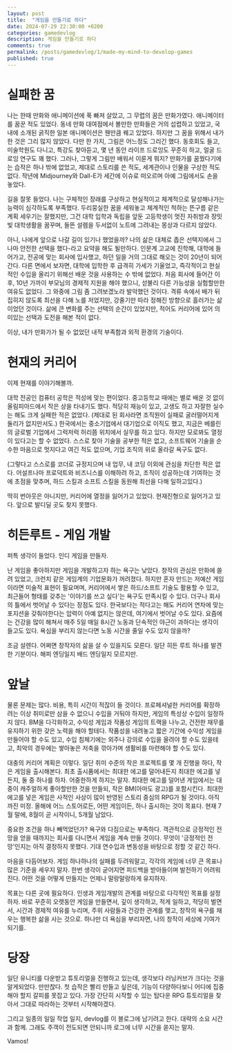 ```yaml
---
layout: post
title:  "게임을 만들기로 하다"
date: 2024-07-29 22:30:00 +0200
categories: gamedevlog
description: 게임을 만들기로 하다
comments: true
permalink: /posts/gamedevlog/1/made-my-mind-to-develop-games
published: true
---
```


# 실패한 꿈

나는 한때 만화와 애니메이션에 푹 빠져 살았고, 그 무렵의 꿈은 만화가였다. 애니메이터를 꿈꾼 적도 있었다. 동네 만화 대여점에서 볼만한 만화들은 거의 섭렵하고 있었고, 국내에 소개된 굵직한 일본 애니메이션은 웬만큼 꿰고 있었다. 하지만 그 꿈을 위해서 내가 한 것은 그리 많지 않았다. 다만 한 가지, 그림은 어느정도 그리긴 했다. 동호회도 들고, 미술학원도 다니고, 특강도 찾아듣고, 몇 년 동안 라이프 드로잉도 꾸준히 하고, 얼굴 드로잉 연구도 꽤 했다. 그러나, 그렇게 그림만 배워서 이룬게 뭐지? 만화가를 꿈꿨다기에는 습작은 하나 밖에 없었고, 제대로 스토리를 쓴 적도, 세계관이나 인물을 구상한 적도 없다. 작년에 Midjourney와 Dall-E가 세간에 이슈로 떠오르며 아예 그림에서도 손을 놓았다.

길을 잘못 들었다. 나는 구체적인 장래를 구상하고 현실적이고 체계적으로 달성해나가는 능력이 심각하도록 부족했다. 두리뭉실한 꿈을 세워놓고 체계적인 척하는 뜬구름 같은 계획 세우기는 잘했지만, 그건 대학 입학과 독립을 앞둔 고등학생이 멋진 자취방과 장밋빛 대학생활을 꿈꾸며, 들뜬 설렘을 두서없이 노트에 그려내는 몽상과 다르지 않았다.

아니, 나에게 앞으로 나갈 길이 있기나 했었을까? 나의 삶은 대체로 좁은 선택지에서 그나마 안전한 선택을 했다-라고 요약을 해도 될만하다. 인문계 고교에 진학해, 대학에 들어가고, 전공에 맞는 회사에 입사했고, 하던 일을 거의 그대로 해오는 것이 20년이 되어간다. 다른 면에서 보자면, 대학에 입학한 후 급격히 가세가 기울었고, 즉각적이고 현실적인 수입을 올리기 위해선 배운 것을 사용하는 수 밖에 없었다. 처음 회사에 들어간 이후, 10년 가까이 부모님의 경제적 지원을 해야 했으니, 섣불리 다른 가능성을 실험할만한 여유도 없었다. 그 와중에 그림 좀 그려보겠노라 발악했던 것이다. 격류 속에서 배가 뒤집히지 않도록 최선을 다해 노를 저었지만, 강줄기만 따라 정해진 방향으로 흘러가는 삶이었던 것이다. 삶에 큰 변화를 주는 선택의 순간이 있었지만, 적어도 커리어에 있어 의미있는 선택과 도전을 해본 적이 없다.

이상, 내가 만화가가 될 수 없었던 내적 부족함과 외적 환경의 기술이다.

# 현재의 커리어

이제 현재를 이야기해볼까.

대학 전공인 컴퓨터 공학은 적성에 맞는 편이었다. 중고등학교 때에는 별로 배운 것 없이 올림피아드에서 작은 상을 타내기도 했다. 적당히 재능이 있고, 고생도 하고 자잘한 실수는 해도 크게 실패한 적은 없었다. (제대로 된 회사라면 조직원이 실패로 굴러떨어지게 둘리가 없지만서도.) 한국에서는 중소기업에서 대기업으로 이직도 했고, 지금은 베를린의 글로벌 기업에서 그럭저럭 허리쯤 위치에서 실무를 하고 있다. 하지만 모로봐도 열정이 있다고는 할 수 없었다. 스스로 찾아 기술을 공부한 적은 없고, 소프트웨어 기술을 순수한 마음으로 멋지다고 여긴 적도 없으며, 기업 조직의 위로 올라갈 욕구도 없다.

(그렇다고 스스로를 코더로 규정지으며 내 업무, 내 코딩 이외에 관심을 차단한 적은 없다. 어설프나마 프로덕트와 비즈니스를 이해하려 하고, 조직이 성공하는데 기여하는 것에 초점을 맞추며, 하드 스킬과 소프트 스킬을 동원해 최선을 다해 일하고있다.)

딱히 번아웃은 아니지만, 커리어에 열정을 잃어가고 있었다. 현재진형으로 잃어가고 있다. 앞으로 발디딜 곳도 찾지 못했다.

# 히든루트 - 게임 개발

퍼특 생각이 들었다. 인디 게임을 만들자.

난 게임을 좋아하지만 게임을 개발하고자 하는 욕구는 낮았다. 창작의 관심은 만화에 쏠려 있었고, 크런치 같은 게임계의 기업문화가 꺼려졌다. 하지만 혼자 만드는 저예산 게임이라면 미술적 표현이 필요며며, 커리어에서 쌓은 하드/소프트 기술도 활용할 수 있고, 최근들어 형태를 갖추는 '이야기를 쓰고 싶다'는 욕구도 만족시킬 수 있다. 더구나 회사의 틀에서 벗어날 수 있다는 장점도 있다. 한국보다는 적다고는 해도 커리어 연차에 맞는 포지션을 갖춰야한다는 압력이 아예 없지는 않은데, 여기에서 벗어날 수도 있다. 요즘에는 건강을 많이 해쳐서 매주 5일 매일 8시간 노동과 단속적인 야근이 과하다는 생각이 들고도 있다. 욕심을 부리지 않는다면 노동 시간을 줄일 수도 있지 않을까?

조금 설렌다. 어쩌면 창작자의 삶을 살 수 있을지도 모른다. 일단 히든 루트 하나를 발견한 기분이다. 해피 엔딩일지 배드 엔딩일지 모르지만.

# 앞날

물론 문제는 많다. 비용, 특히 시간이 적잖이 들 것이다. 프로페셔널한 커리어를 확장하려는 이상 취미로만 삼을 수 없으니 수입을 거둬야 하지만, 게임의 특성상 수입이 일정하지 않다. BM을 다각화하고, 수익성 게임과 작품성 게임의 트랙을 나누고, 건전한 재무를 유지하기 위한 갖은 노력을 해야 할테다. 작품성을 내려놓고 짧은 기간에 수익성 게임을 만들어야 할 수도 있고, 수입 침체기에는 외주나 강의로 수입을 올려야 할 수도 있을테고, 최악의 경우에는 쌓아놓은 저축을 깎아가며 생활비를 마련해야 할 수도 있다.

대충의 커리어 계획은 이렇다. 일단 취미 수준의 작은 프로젝트를 몇 개 진행을 하다, 작은 게임을 출시해본다. 최초 출시품에서는 최대한 에고를 덜어내든지 최대한 에고를 넣든지, 둘 중 하나를 하자. 어중한하게 하지는 말자. 최대한 에고를 덜어낸 게임에서는 대중이 캐주얼하게 좋아할만한 것을 만들되, 작은 BM(아마도 광고)를 포함시킨다. 최대한 에고를 넣은 게임은 사적인 사상이 많이 반영된 스토리 중심의 RPG가 될 것이다. 아직까진 미정. 올해에 어느 스토어로든, 어떤 게임이든, 하나 출시하는 것이 목표다. 현재 7월 말에, 8월이 곧 시작이니, 5개월 남았다.

중요한 조건을 하나 빼먹었던가? 욕구와 다짐으로는 부족하다. 객관적으로 긍정적인 전망을 얻을 때까지는 회사를 다니면서 게임을 계속 만들 것이다. 무엇이 '긍정적인 전망'인지는 아직 결정하지 못했다. 기대 연수입과 변동성을 바탕으로 정할 것 같긴 하다.

마음을 다듬어보자. 게임 하나하나의 실패를 두려워말고, 각각의 게임에 너무 큰 목표나 많은 기준을 세우지 말자. 한번 생각이 굳어지면 피드백을 받아들이며 발전하기 어려워진다. 어떤 것을 어떻게 만들지는 언제나 말랑말랑하게 유지하자.

목표는 다른 곳에 필요하다. 인생과 게임개발의 관계를 바탕으로 다각적인 목표를 설정하자. 바로 꾸준히 오랫동안 게임을 만들면서, 깊이 생각하고, 적게 일하고, 적당히 벌면서, 시간과 경제적 여유를 누리며, 주위 사람들과 건강한 관계를 맺고, 창작의 욕구를 채우는 행복한 삶을 사는 것으로. 하나만 더 욕심을 부리자면, 나의 창작이 세상에 기여가 되기를.

# 당장

일단 유니티를 다운받고 튜토리얼을 진행하고 있는데, 생각보다 러닝커브가 크다는 것을 알게되었다. 만만찮다. 첫 습작은 빨리 만들고 싶은데, 기능이 다양하다보니 어디에 집중해야 할지 갈피를 못잡고 있다. 가장 간단히 시작할 수 있는 탑다운 RPG 튜토리얼을 찾아서 그대로 따라하는 것부터 시작해야겠다.

그리고 일종의 일일 작업 일지, devlog를 이 블로그에 남기려고 한다. 대략의 소요 시간과 함께. 그래도 주객이 전도되면 안되니까 로그에 너무 시간을 쏟지는 말자.

Vamos!
